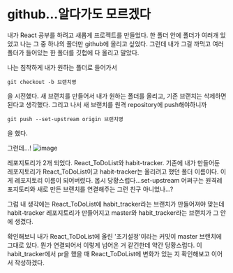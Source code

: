 # github...알다가도 모르겠다
내가 React 공부를 하려고 새롭게 프로젝트를 만들었다.
한 폴더 안에 폴더가 여러개 있었고 나는 그 중 하나의 폴더만 github에 올리고 싶었다.
그런데 내가 그걸 까먹고 여러 폴더가 들어있는 한 폴더를 깃헙에 다 올리고 말았다.

나는 침착하게 내가 원하는 폴더로 들어가서
```
git checkout -b 브랜치명
```
을 시전했다. 
새 브랜치를 만들어서 내가 원하는 폴더를 올리고, 기존 브랜치는 삭제하면 된다고 생각했다.
그리고 나서 새 브랜치를 원격 repository에 push해야하니까
```
git push --set-upstream origin 브랜치명
```
을 했다.

그런데...!
![image](https://user-images.githubusercontent.com/61729276/148387028-9f089b59-30ad-433d-9bbc-f0ecb6bbdf01.png)

레포지토리가 2개 되었다. React_ToDoList와 habit-tracker.
기존에 내가 만들어둔 레포지토리가 React_ToDoList이고 habit-tracker는 올리려고 했던 폴더 이름이다.
이게 레포지토리 이름이 되어버렸다. 몹시 당황스럽다...set-upstream 어쩌구는 원격레포지토리와 새로 만든 브랜치를 연결해주는 그런 친구 아니었나...?

그럼 내 생각에는 React_ToDoList에 habit_tracker라는 브랜치가 만들어져야 맞는데
habit-tracker 레포지토리가 만들어지고 master와 habit_tracker라는 브랜치가 그 안에 생겼다.

확인해보니 내가 React_ToDoList에 올린 '초기설정'이라는 커밋이 master 브랜치에 그대로 있다.
뭔가 연결되어서 이렇게 넘어온 거 같긴한데 약간 당황스럽다.
이 habit_tracker에서 pr을 했을 때 React_ToDoList에 변화가 있는 지 확인해보고 이어서 작성하겠다. 
